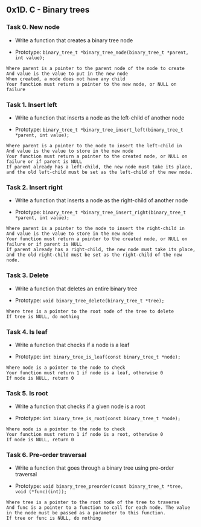 ## 0x1D. C - Binary trees
### Task 0. New node
- Write a function that creates a binary tree node

- Prototype: ```binary_tree_t *binary_tree_node(binary_tree_t *parent, int value);```
```
Where parent is a pointer to the parent node of the node to create
And value is the value to put in the new node
When created, a node does not have any child
Your function must return a pointer to the new node, or NULL on failure
```
### Task 1. Insert left
- Write a function that inserts a node as the left-child of another node

- Prototype: ```binary_tree_t *binary_tree_insert_left(binary_tree_t *parent, int value);```
```
Where parent is a pointer to the node to insert the left-child in
And value is the value to store in the new node
Your function must return a pointer to the created node, or NULL on failure or if parent is NULL
If parent already has a left-child, the new node must take its place, and the old left-child must be set as the left-child of the new node.
```
### Task 2. Insert right
- Write a function that inserts a node as the right-child of another node

- Prototype: ```binary_tree_t *binary_tree_insert_right(binary_tree_t *parent, int value);```
```
Where parent is a pointer to the node to insert the right-child in
And value is the value to store in the new node
Your function must return a pointer to the created node, or NULL on failure or if parent is NULL
If parent already has a right-child, the new node must take its place, and the old right-child must be set as the right-child of the new node.
```
### Task 3. Delete
- Write a function that deletes an entire binary tree

- Prototype: ```void binary_tree_delete(binary_tree_t *tree);```
```
Where tree is a pointer to the root node of the tree to delete
If tree is NULL, do nothing
```
### Task 4. Is leaf
- Write a function that checks if a node is a leaf

- Prototype: ```int binary_tree_is_leaf(const binary_tree_t *node);```
```
Where node is a pointer to the node to check
Your function must return 1 if node is a leaf, otherwise 0
If node is NULL, return 0
```
### Task 5. Is root
- Write a function that checks if a given node is a root

- Prototype: ```int binary_tree_is_root(const binary_tree_t *node);```
```
Where node is a pointer to the node to check
Your function must return 1 if node is a root, otherwise 0
If node is NULL, return 0
```
### Task 6. Pre-order traversal
- Write a function that goes through a binary tree using pre-order traversal

- Prototype: ```void binary_tree_preorder(const binary_tree_t *tree, void (*func)(int));```
```
Where tree is a pointer to the root node of the tree to traverse
And func is a pointer to a function to call for each node. The value in the node must be passed as a parameter to this function.
If tree or func is NULL, do nothing
```
